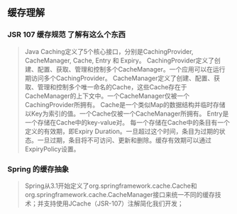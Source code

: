 ## 缓存理解
### JSR 107 缓存规范 了解有这么个东西
>Java Caching定义了5个核心接口，分别是CachingProvider, CacheManager, Cache, Entry 和 Expiry。
 CachingProvider定义了创建、配置、获取、管理和控制多个CacheManager。一个应用可以在运行期访问多个CachingProvider。
 CacheManager定义了创建、配置、获取、管理和控制多个唯一命名的Cache，这些Cache存在于CacheManager的上下文中。一个CacheManager仅被一个CachingProvider所拥有。
 Cache是一个类似Map的数据结构并临时存储以Key为索引的值。一个Cache仅被一个CacheManager所拥有。
 Entry是一个存储在Cache中的key-value对。
 每一个存储在Cache中的条目有一个定义的有效期，即Expiry Duration。一旦超过这个时间，条目为过期的状态。一旦过期，条目将不可访问、更新和删除。缓存有效期可以通过ExpiryPolicy设置。

### Spring 的缓存抽象
>Spring从3.1开始定义了org.springframework.cache.Cache和org.springframework.cache.CacheManager接口来统一不同的缓存技术；并支持使用JCache（JSR-107）注解简化我们开发；